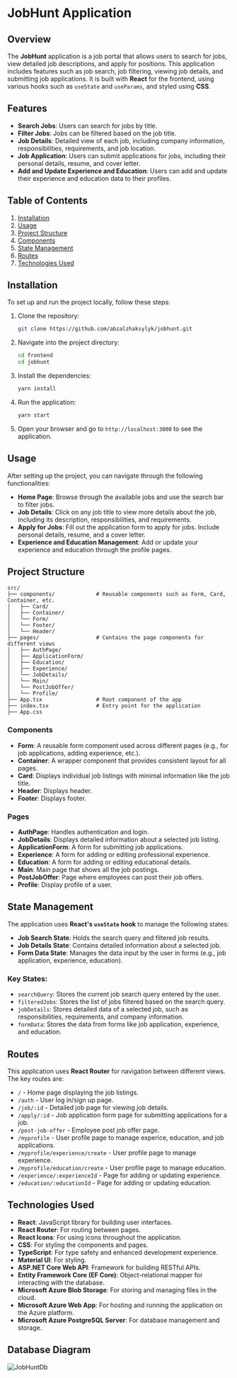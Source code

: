 



# JobHunt Application

## Overview

The **JobHunt** application is a job portal that allows users to search for jobs, view detailed job descriptions, and apply for positions. This application includes features such as job search, job filtering, viewing job details, and submitting job applications. It is built with **React** for the frontend, using various hooks such as `useState` and `useParams`, and styled using **CSS**.

## Features

- **Search Jobs**: Users can search for jobs by title.
- **Filter Jobs**: Jobs can be filtered based on the job title.
- **Job Details**: Detailed view of each job, including company information, responsibilities, requirements, and job location.
- **Job Application**: Users can submit applications for jobs, including their personal details, resume, and cover letter.
- **Add and Update Experience and Education**: Users can add and update their experience and education data to their profiles.

## Table of Contents

1. [Installation](#installation)
2. [Usage](#usage)
3. [Project Structure](#project-structure)
4. [Components](#components)
5. [State Management](#state-management)
6. [Routes](#routes)
7. [Technologies Used](#technologies-used)

## Installation

To set up and run the project locally, follow these steps:

1. Clone the repository:
   ```bash
   git clone https://github.com/abzalzhaksylyk/jobhunt.git
   ```

2. Navigate into the project directory:
   ```bash
   cd frontend
   cd jobhunt
   ```

3. Install the dependencies:
   ```bash
   yarn install
   ```

4. Run the application:
   ```bash
   yarn start
   ```

5. Open your browser and go to `http://localhost:3000` to see the application.

## Usage

After setting up the project, you can navigate through the following functionalities:

- **Home Page**: Browse through the available jobs and use the search bar to filter jobs.
- **Job Details**: Click on any job title to view more details about the job, including its description, responsibilities, and requirements.
- **Apply for Jobs**: Fill out the application form to apply for jobs. Include personal details, resume, and a cover letter.
- **Experience and Education Management**: Add or update your experience and education through the profile pages.

## Project Structure

```plaintext
src/
├── components/             # Reusable components such as Form, Card, Container, etc.
│   ├── Card/
│   ├── Container/
│   └── Form/
│   └── Footer/
│   └── Header/
├── pages/                  # Contains the page components for different views
│   ├── AuthPage/
│   ├── ApplicationForm/
│   ├── Education/
│   ├── Experience/
│   └── JobDetails/
│   └── Main/
│   └── PostJobOffer/
│   └── Profile/
├── App.tsx                 # Root component of the app
├── index.tsx               # Entry point for the application
├── App.css
```

### Components

- **Form**: A reusable form component used across different pages (e.g., for job applications, adding experience, etc.).
- **Container**: A wrapper component that provides consistent layout for all pages.
- **Card**: Displays individual job listings with minimal information like the job title.
- **Header**: Displays header.
- **Footer**: Displays footer.

### Pages

- **AuthPage**: Handles authentication and login.
- **JobDetails**: Displays detailed information about a selected job listing.
- **ApplicationForm**: A form for submitting job applications.
- **Experience**: A form for adding or editing professional experience.
- **Education**: A form for adding or editing educational details.
- **Main**: Main page that shows all the job postings. 
- **PostJobOffer**: Page where employees can post their job offers.
- **Profile**: Display profile of a user.

## State Management

The application uses **React's `useState` hook** to manage the following states:

- **Job Search State**: Holds the search query and filtered job results.
- **Job Details State**: Contains detailed information about a selected job.
- **Form Data State**: Manages the data input by the user in forms (e.g., job application, experience, education).

### Key States:

- `searchQuery`: Stores the current job search query entered by the user.
- `filteredJobs`: Stores the list of jobs filtered based on the search query.
- `jobDetails`: Stores detailed data of a selected job, such as responsibilities, requirements, and company information.
- `formData`: Stores the data from forms like job application, experience, and education.

## Routes

This application uses **React Router** for navigation between different views. The key routes are:

- `/` - Home page displaying the job listings.
- `/auth` - User log in/sign up page.
- `/job/:id` - Detailed job page for viewing job details.
- `/apply/:id` - Job application form page for submitting applications for a job.
- `/post-job-offer` - Employee post job offer page.
- `/myprofile` - User profile page to manage experice, education, and job applications.
- `/myprofile/experience/create` - User profile page to manage experience.
- `/myprofile/education/create` - User profile page to manage education.
- `/experience/:experienceId` - Page for adding or updating experience.
- `/education/:educationId` - Page for adding or updating education.

## Technologies Used

- **React**: JavaScript library for building user interfaces.
- **React Router**: For routing between pages.
- **React Icons**: For using icons throughout the application.
- **CSS**: For styling the components and pages.
- **TypeScript**: For type safety and enhanced development experience.
- **Material UI**: For styling.
- **ASP.NET Core Web API**: Framework for building RESTful APIs.
- **Entity Framework Core (EF Core)**: Object-relational mapper for interacting with the database.
- **Microsoft Azure Blob Storage**: For storing and managing files in the cloud.
- **Microsoft Azure Web App**: For hosting and running the application on the Azure platform.
- **Microsoft Azure PostgreSQL Server**: For database management and storage.

## Database Diagram

![JobHuntDb](https://github.com/user-attachments/assets/653bd760-8add-4f3d-8b41-eac944bcd3ff)
